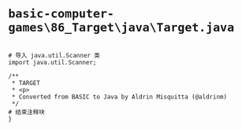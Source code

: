# `basic-computer-games\86_Target\java\Target.java`

```

# 导入 java.util.Scanner 类
import java.util.Scanner;

/**
 * TARGET
 * <p>
 * Converted from BASIC to Java by Aldrin Misquitta (@aldrinm)
 */
# 结束注释块
}

```